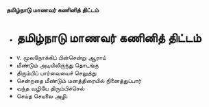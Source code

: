 **தமிழ்நாடு மாணவர் கணினித் திட்டம்**
- # தமிழ்நாடு மாணவர் கணினித் திட்டம்
- v. மூலநோக்கிப் பின்சென்று ஆராய்
- மீண்டும் அடியிலிருந்து தொடங்கு
- திரும்பிப் பார்வையைச் செலுத்து
- சென்றதை மீண்டும் மனத்திரையில் நினைத்துப்பார்
- வந்த வழியே திரும்பிச்செல்
- செய்த செயலை அழி.

